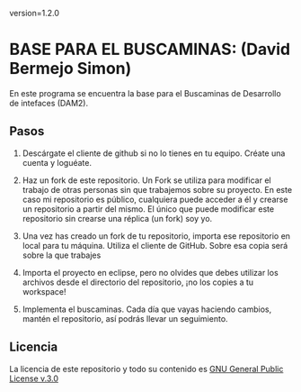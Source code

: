 version=1.2.0

BASE PARA EL BUSCAMINAS: (David Bermejo Simon)
=========================

En este programa se encuentra la base para el Buscaminas de Desarrollo de intefaces (DAM2).

Pasos
-----

1. Descárgate el cliente de github si no lo tienes en tu equipo. Créate una cuenta y loguéate.

2. Haz un fork de este repositorio. Un Fork se utiliza para modificar el trabajo de otras personas sin que trabajemos sobre su proyecto. En este caso mi repositorio es público, cualquiera puede acceder a él y crearse un repositorio a partir del mismo. El único que puede modificar este repositorio sin crearse una réplica (un fork) soy yo.

3. Una vez has creado un fork de tu repositorio, importa ese repositorio en local para tu máquina. Utiliza el cliente de GitHub. Sobre esa copia será sobre la que trabajes

4. Importa el proyecto en eclipse, pero no olvides que debes utilizar los archivos desde el directorio del repositorio, ¡no los copies a tu workspace!

5. Implementa el buscaminas. Cada día que vayas haciendo cambios, mantén el repositorio, así podrás llevar un seguimiento.



Licencia
--------

La licencia de este repositorio y todo su contenido es [GNU General Public License v.3.0](https://es.wikipedia.org/wiki/Licencia_p%C3%BAblica_general_de_GNU) 
